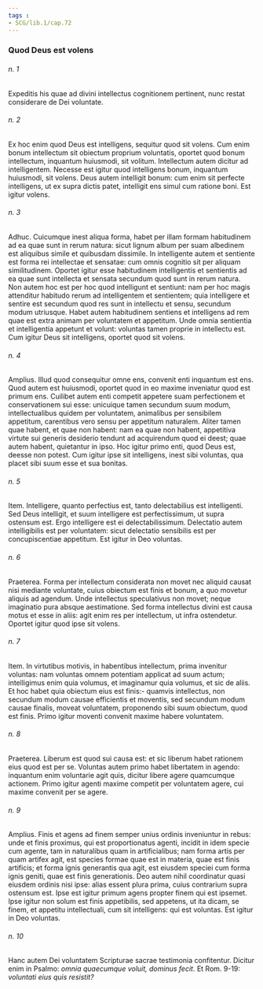 ```yaml
---
tags : 
- SCG/lib.1/cap.72
---
```


### Quod Deus est volens

###### n. 1
Expeditis his quae ad divini intellectus cognitionem pertinent, nunc restat considerare de Dei voluntate.

###### n. 2
Ex hoc enim quod Deus est intelligens, sequitur quod sit volens. Cum enim bonum intellectum sit obiectum proprium voluntatis, oportet quod bonum intellectum, inquantum huiusmodi, sit volitum. Intellectum autem dicitur ad intelligentem. Necesse est igitur quod intelligens bonum, inquantum huiusmodi, sit volens. Deus autem intelligit bonum: cum enim sit perfecte intelligens, ut ex supra dictis patet, intelligit ens simul cum ratione boni. Est igitur volens.

###### n. 3
Adhuc. Cuicumque inest aliqua forma, habet per illam formam habitudinem ad ea quae sunt in rerum natura: sicut lignum album per suam albedinem est aliquibus simile et quibusdam dissimile. In intelligente autem et sentiente est forma rei intellectae et sensatae: cum omnis cognitio sit per aliquam similitudinem. Oportet igitur esse habitudinem intelligentis et sentientis ad ea quae sunt intellecta et sensata secundum quod sunt in rerum natura. Non autem hoc est per hoc quod intelligunt et sentiunt: nam per hoc magis attenditur habitudo rerum ad intelligentem et sentientem; quia intelligere et sentire est secundum quod res sunt in intellectu et sensu, secundum modum utriusque. Habet autem habitudinem sentiens et intelligens ad rem quae est extra animam per voluntatem et appetitum. Unde omnia sentientia et intelligentia appetunt et volunt: voluntas tamen proprie in intellectu est. Cum igitur Deus sit intelligens, oportet quod sit volens.

###### n. 4
Amplius. Illud quod consequitur omne ens, convenit enti inquantum est ens. Quod autem est huiusmodi, oportet quod in eo maxime inveniatur quod est primum ens. Cuilibet autem enti competit appetere suam perfectionem et conservationem sui esse: unicuique tamen secundum suum modum, intellectualibus quidem per voluntatem, animalibus per sensibilem appetitum, carentibus vero sensu per appetitum naturalem. Aliter tamen quae habent, et quae non habent: nam ea quae non habent, appetitiva virtute sui generis desiderio tendunt ad acquirendum quod ei deest; quae autem habent, quietantur in ipso. Hoc igitur primo enti, quod Deus est, deesse non potest. Cum igitur ipse sit intelligens, inest sibi voluntas, qua placet sibi suum esse et sua bonitas.

###### n. 5
Item. Intelligere, quanto perfectius est, tanto delectabilius est intelligenti. Sed Deus intelligit, et suum intelligere est perfectissimum, ut supra ostensum est. Ergo intelligere est ei delectabilissimum. Delectatio autem intelligibilis est per voluntatem: sicut delectatio sensibilis est per concupiscentiae appetitum. Est igitur in Deo voluntas.

###### n. 6
Praeterea. Forma per intellectum considerata non movet nec aliquid causat nisi mediante voluntate, cuius obiectum est finis et bonum, a quo movetur aliquis ad agendum. Unde intellectus speculativus non movet; neque imaginatio pura absque aestimatione. Sed forma intellectus divini est causa motus et esse in aliis: agit enim res per intellectum, ut infra ostendetur. Oportet igitur quod ipse sit volens.

###### n. 7
Item. In virtutibus motivis, in habentibus intellectum, prima invenitur voluntas: nam voluntas omnem potentiam applicat ad suum actum; intelligimus enim quia volumus, et imaginamur quia volumus, et sic de aliis. Et hoc habet quia obiectum eius est finis:- quamvis intellectus, non secundum modum causae efficientis et moventis, sed secundum modum causae finalis, moveat voluntatem, proponendo sibi suum obiectum, quod est finis. Primo igitur moventi convenit maxime habere voluntatem.

###### n. 8
Praeterea. Liberum est quod sui causa est: et sic liberum habet rationem eius quod est per se. Voluntas autem primo habet libertatem in agendo: inquantum enim voluntarie agit quis, dicitur libere agere quamcumque actionem. Primo igitur agenti maxime competit per voluntatem agere, cui maxime convenit per se agere.

###### n. 9
Amplius. Finis et agens ad finem semper unius ordinis inveniuntur in rebus: unde et finis proximus, qui est proportionatus agenti, incidit in idem specie cum agente, tam in naturalibus quam in artificialibus; nam forma artis per quam artifex agit, est species formae quae est in materia, quae est finis artificis; et forma ignis generantis qua agit, est eiusdem speciei cum forma ignis geniti, quae est finis generationis. Deo autem nihil coordinatur quasi eiusdem ordinis nisi ipse: alias essent plura prima, cuius contrarium supra ostensum est. Ipse est igitur primum agens propter finem qui est ipsemet. Ipse igitur non solum est finis appetibilis, sed appetens, ut ita dicam, se finem, et appetitu intellectuali, cum sit intelligens: qui est voluntas. Est igitur in Deo voluntas.

###### n. 10
Hanc autem Dei voluntatem Scripturae sacrae testimonia confitentur. Dicitur enim in Psalmo: *omnia quaecumque voluit, dominus fecit*. Et Rom. 9-19: *voluntati eius quis resistit?*

